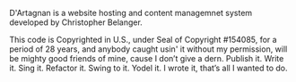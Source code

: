 D'Artagnan is a website hosting and content managemnet system developed by
Christopher Belanger. 

This code is Copyrighted in U.S., under Seal of Copyright #154085, for a period of 28 years, and anybody caught usin' it without my permission, will be mighty good friends of mine, cause I don’t give a dern. Publish it. Write it. Sing it. Refactor it. Swing to it. Yodel it. I wrote it, that’s all I wanted to do.
